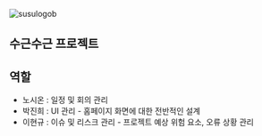 ![susulogob](https://user-images.githubusercontent.com/127379535/233570005-a3918953-c5c2-4f96-85a2-40d2748fbf30.png) <h2>수근수근 프로젝트</h2>

  <h2>역할</h2>
  <ul>
    <li>노시온 : 일정 및 회의 관리</li>
    <li>박진희 : UI 관리 - 홈페이지 화면에 대한 전반적인 설계</li>
    <li>이현규 : 이슈 및 리스크 관리 - 프로젝트 예상 위험 요소, 오류 상황 관리</li>
  </ul>
